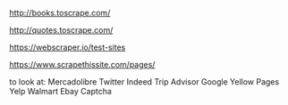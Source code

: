http://books.toscrape.com/

http://quotes.toscrape.com/

https://webscraper.io/test-sites

https://www.scrapethissite.com/pages/


to look at: 
Mercadolibre
Twitter
Indeed
Trip Advisor
Google
Yellow Pages
Yelp
Walmart
Ebay
Captcha